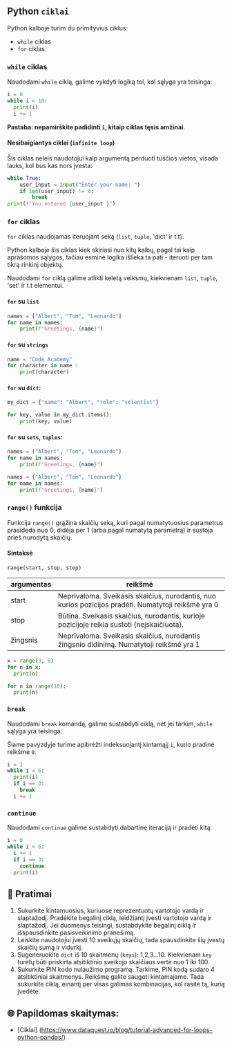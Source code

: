 ## Python `ciklai`

Python kalboje turim du primityvius ciklus:

* `while` ciklas
* `for` ciklas


### `while` ciklas

Naudodami `while` ciklą, galime vykdyti logiką tol, kol sąlyga yra teisinga:

```python
i = 0
while i < 10:
  print(i)
  i += 1
```
**Pastaba: nepamirškite padidinti `i`, kitaip ciklas tęsis amžinai**.

#### Nesibaigiantys ciklai (`infinite loop`)

Šis ciklas neleis naudotojui kaip argumentą perduoti tuščios vietos, visada lauks, kol bus kas nors įvesta:

```python
while True:
    user_input = input("Enter your name: ")
    if len(user_input) != 0:
        break
print(f"You entered {user_input }")
```

### `for` ciklas

`for` ciklas naudojamas iteruojant seką (`list`, `tuple`, 'dict' ir t.t).


Python kalboje šis ciklas kiek skiriasi nuo kitų kalbų, pagal tai kaip aprašomos sąlygos, tačiau esminė logika išlieka ta pati - iteruoti per tam tikrą rinkinį objektų. 


Naudodami `for` ciklą galime atlikti keletą veiksmų, kiekvienam `list`, `tuple`, 'set' ir t.t elementui.

#### `for` su `list`

```python
names = ["Albert", "Tom", "Leonardo"]
for name in names:
    print(f"Greetings, {name}")
```
#### `for` su `strings`

```python
name = "Code Academy"
for character in name :
    print(character)
```

#### `for` su `dict`:

```python
my_dict = {"name": "Albert", "role": "scientist"}

for key, value in my_dict.items():
    print(key, value)
```

#### `for` su  `sets`, `tuples`:

```python
names = ("Albert", "Tom", "Leonardo")
for name in names:
    print(f"Greetings, {name}")
```


```python
names = {"Albert", "Tom", "Leonardo"}
for name in names:
    print(f"Greetings, {name}")
```

### `range()` funkcija

Funkcija `range()` grąžina skaičių seką, kuri pagal numatytuosius parametrus prasideda nuo 0, didėja per 1 (arba pagal numatytą parametrą) ir sustoja prieš nurodytą skaičių.


#### Sintaksė
`range(start, stop, step)`

| argumentas| reikšmė |
| ------------- | ------------- |
| start | Neprivaloma. Sveikasis skaičius, nurodantis, nuo kurios pozicijos pradėti. Numatytoji reikšmė yra 0 |
| stop | Būtina. Sveikasis skaičius, nurodantis, kurioje pozicijoje reikia sustoti (neįskaičiuota).  |
| žingsnis | Neprivaloma. Sveikasis skaičius, nurodantis žingsnio didinimą. Numatytoji reikšmė yra 1 |


```python
x = range(3, 6)
for n in x:
  print(n)
```

```python
for n in range(10):
  print(n)
```


### `break`

Naudodami `break` komandą, galime sustabdyti ciklą, net jei tarkim, `while` sąlyga yra teisinga:

Šiame pavyzdyje turime apibrėžti indeksuojantį kintamąjį `i`, kurio pradinė reikšmė `0`.

```python
i = 1
while i < 6:
  print(i)
  if i == 3:
    break
  i += 1
```

### `continue`

Naudodami `continue` galime sustabdyti dabartinę iteraciją ir pradėti kitą:


```python
i = 0
while i < 6:
  i += 1
  if i == 3:
    continue
  print(i)
```

## 🧠 Pratimai

1. Sukurkite kintamuosius, kuriuose reprezentuotų vartotojo vardą ir slaptažodį. Pradėkite begalinį ciklą, leidžiantį įvesti vartotojo vardą ir slaptažodį. Jei duomenys teisingi, sustabdykite begalinį ciklą ir išspausdinkite pasisveikinimo pranešimą.
2. Leiskite naudotojui įvesti 10 sveikųjų skaičių, tada spausdinkite šių įvestų skaičių sumą ir vidurkį.
3. Sugeneruokite `dict` iš 10 skaitmenų (`keys`): 1,2,3...10. Kiekvienam `key` turėtų būti priskirta atsitiktinio sveikojo skaičiaus vertė nuo 1 iki 100.
4. Sukurkite PIN kodo nulaužimo programą. Tarkime, PIN kodą sudaro 4 atsitiktiniai skaitmenys. Reikšmę galite saugoti kintamajame. Tada sukurkite ciklą, einantį per visas galimas kombinacijas, kol rasite tą, kurią įvedėte.

## 🌐 Papildomas skaitymas:

* [Ciklai] (https://www.dataquest.io/blog/tutorial-advanced-for-loops-python-pandas/)
